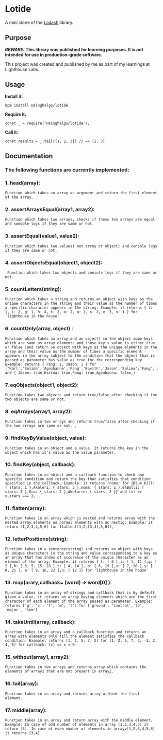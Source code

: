 # Lotide

A mini clone of the [Lodash](https://lodash.com) library.

## Purpose

**_BEWARE:_ This library was published for learning purposes. It is _not_ intended for use in production-grade software.**

This project was created and published by me as part of my learnings at Lighthouse Labs.

## Usage

**Install it:**

`npm install @singhalgo/lotide`

**Require it:**

`const _ = require('@singhalgo/lotide');`

**Call it:**

`const results = _.tail([1, 2, 3]) // => [2, 3]`

## Documentation

### The following functions are currently implemented:

### 1. head(array):

    Function which takes an array as argument and return the first element of the array.

### 2. assertArraysEqual(array1, array2):

    Function which takes two arrays, checks if these two arrays are equal and console logs if they are same or not.

### 3. assertEqual(value1, value2):

    Function which takes two values( not array or object) and console logs if they are same or not.

### 4. assertObjectsEqual(object1, object2):

     Function which takes two objects and console logs if they are same or not.

### 5. countLetters(string):

    Function which takes a string and returns an object with keys as the unique characters in the string and their value as the number of times a specific character appears in the string. Example: it returns { l: 1, i: 2, g: 1, h: 4, t: 2, o: 2, u: 2, s: 2, e: 3, n: 1 } for 'lighthouse in the house'

### 6. countOnly(array, object) :

    Function which takes an array and an object( in the object some keys which are same as array elements and those key's value is either true or false )and return on object with keys as the unique elements in the array and their value as the number of times a specific element appears in the array subject to the condition that the object that is passed as parameter has value as true for the corresponding key. Example: returns { Fang: 2, Jason: 1 } for ['Karl','Salima','Agouhanna','Fang','Kavith','Jason','Salima','Fang','Joe',] and { Jason: true,Karima: true,Fang: true,Agouhanna: false,}

### 7. eqObjects(object1, object2):

    Function takes two objects and return true/false after checking if the two objects are same or not.

### 8. eqArrays(array1, array2):

    Function takes in two arrays and returns true/false after checking if the two arrays are same or not. ,

### 9. findKeyByValue(object, value):

    Function takes in an object and a value. It returns the key in the object which has it's value as the value parameter.

### 10. findKey(object, callback):

    Function takes in an object and a callback function to check any specific condition and return the key that satisfies that condition specified in the callback. Example: it returns 'noma' for {Blue Hill: { stars: 1 },Akaleri: { stars: 3 },noma: { stars: 2 },elBulli: { stars: 3 },Ora: { stars: 2 },Akelarre: { stars: 3 }} and (x) => x.stars === 2,

### 11. flatten(array):

    Function takes in an array which is nested and returns array with the nested array elements as normal elements with no nestig. Example: it return [1,2,3,4,5,6] for flatten([1,2,[3,4],5,6]),

### 12. letterPositions(string):

    Function takes in a sentence(string) and returns an object with keys as unique characters in the string and value corresponding to a key as an array that has index of occurence of the unique character as an element of the array. Example: it returns { l: [ 0 ],i: [ 1, 11 ],g: [ 2 ],h: [ 3, 5, 15, 18 ],t: [ 4, 14 ], o: [ 6, 19 ],u: [ 7, 20 ],s: [ 8, 21 ], e: [ 9, 16, 22 ],n: [ 12 ]} for 'lighthouse in the house'

### 13. map(arary,callback= (word) => word[0] ):

    Function takes in an array of strings and callback that is by default given a value, it returns an array having elements which are the first character of each element of the array passed as parameter. Example: returns ['g', 'c', 't', 'm', 't'] for ['ground', 'control','to', 'major', 'tom']

### 14. takeUntil(array, callback):

    Function takes in an array and a callback function and returns an array with elements only till the element satisfies the callback condition. Example: returns [1, 2, 5, 7, 2] for [1, 2, 5, 7, 2, -1, 2, 4, 5] for callback: (x) => x < 0

### 15. without(array1, array2):

    Function takes in two arrays and returns array which contains the elements of array1 that are not present in array2.

### 16. tail(array):

    Function takes in an array and returns array without the first element.

### 17. middle(array):

    Function takes in an array and return array with the middle element. Example: In case of odd number of elements in array [1,2,3,4,5] it return [3]. In case of even number of elements in arrayv[1,2,3,4,5,6] it returns [3,4]
